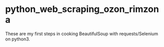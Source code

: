 # python_web_scraping_ozon_rimzona
These are my first steps in cooking BeautifulSoup with requests/Selenium on python3.
